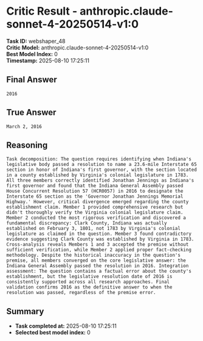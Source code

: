 # Critic Result - anthropic.claude-sonnet-4-20250514-v1:0

**Task ID:** webshaper_48  
**Critic Model:** anthropic.claude-sonnet-4-20250514-v1:0  
**Best Model Index:** 0  
**Timestamp:** 2025-08-10 17:25:11

## Final Answer
```
2016
```

## True Answer
```
March 2, 2016
```

## Reasoning
```
Task decomposition: The question requires identifying when Indiana's legislative body passed a resolution to name a 23.6-mile Interstate 65 section in honor of Indiana's first governor, with the section located in a county established by Virginia's colonial legislature in 1783. All three members correctly identified Jonathan Jennings as Indiana's first governor and found that the Indiana General Assembly passed House Concurrent Resolution 57 (HCR0057) in 2016 to designate the Interstate 65 section as the 'Governor Jonathan Jennings Memorial Highway.' However, critical divergence emerged regarding the county establishment claim. Member 1 provided comprehensive research but didn't thoroughly verify the Virginia colonial legislature claim. Member 2 conducted the most rigorous verification and discovered a fundamental discrepancy: Clark County, Indiana was actually established on February 3, 1801, not 1783 by Virginia's colonial legislature as claimed in the question. Member 3 found contradictory evidence suggesting Clark County was established by Virginia in 1783. Cross-analysis reveals Members 1 and 3 accepted the premise without sufficient verification, while Member 2 applied proper fact-checking methodology. Despite the historical inaccuracy in the question's premise, all members converged on the core legislative answer: the Indiana General Assembly passed the resolution in 2016. Integration assessment: The question contains a factual error about the county's establishment, but the legislative resolution date of 2016 is consistently supported across all research approaches. Final validation confirms 2016 as the definitive answer to when the resolution was passed, regardless of the premise error.
```

## Summary
- **Task completed at:** 2025-08-10 17:25:11
- **Selected best model index:** 0
